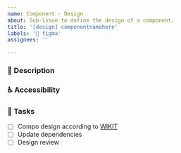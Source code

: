 ```yaml
---
name: Component - Design
about: Sub-issue to define the design of a component.
title: '[design] componentnamehere'
labels: '🎨 figma'
assignees: ''

---
```


### 📝 Description

<!-- Short description of the component and the task at hand  -->

### ♿ Accessibility

<!-- List accessibility considerations such as minimum size, focus handling, and color contrast -->

### 📃 Tasks

<!-- Add any required tasks not listed, remove any unnecessary tasks -->

- [ ] Compo design according to [WIKIT](https://wikit.post.ch/display/CW/Building+a+component)
- [ ] Update dependencies
- [ ] Design review